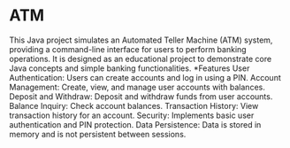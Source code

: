 # ATM
This Java project simulates an Automated Teller Machine (ATM) system, providing a command-line interface for users to perform banking operations. It is designed as an educational project to demonstrate core Java concepts and simple banking functionalities.
*Features
User Authentication: Users can create accounts and log in using a PIN.
Account Management: Create, view, and manage user accounts with balances.
Deposit and Withdraw: Deposit and withdraw funds from user accounts.
Balance Inquiry: Check account balances.
Transaction History: View transaction history for an account.
Security: Implements basic user authentication and PIN protection.
Data Persistence: Data is stored in memory and is not persistent between sessions.
